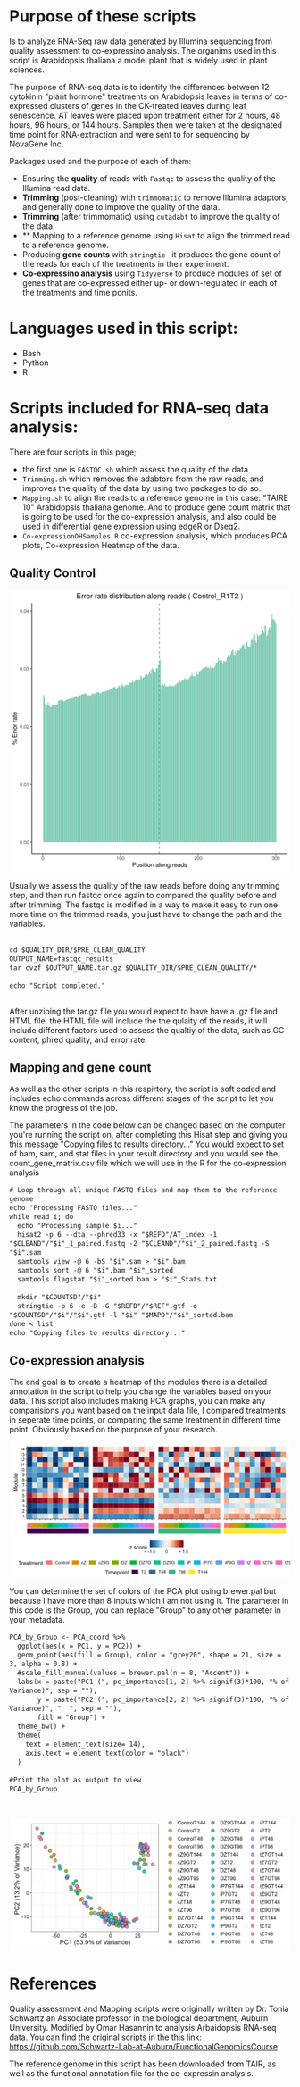 # Purpose of these scripts
Is to analyze RNA-Seq raw data generated by Illumina sequencing from quality assessment to co-expressino analysis. The organims used in this script is Arabidopsis thaliana a model plant that is widely used in plant sciences. 

The purpose of RNA-seq data is to identify the differences between 12 cytokinin "plant hormone" treatments on Arabidopsis leaves in terms of  co-expressed clusters of genes in the CK-treated leaves during leaf senescence. AT leaves were placed upon treatment either for 2 hours, 48 hours, 96 hours, or 144 hours. Samples then were taken at the designated time point for RNA-extraction and were sent to for sequencing by NovaGene Inc. 

Packages used and the purpose of each of them:

- Ensuring the **quality** of reads with `Fastqc` to assess the quality of the Illumina read data. 
- **Trimming** (post-cleaning) with `trimmomatic` to remove Illumina adaptors, and generally done to improve the quality of the data. 
- **Trimming** (after trimmomatic) using `cutadabt` to improve the quality of the data 
- ** Mapping to a reference genome using `Hisat` to align the trimmed read to a reference genome. 
- Producing **gene counts** with `stringtie ` it produces the gene count of the reads for each of the treatments in their experiment. 
- **Co-expressino analysis** using `Tidyverse` to produce modules of set of genes that are co-expressed either up- or down-regulated in each of the treatments and time ponits. 

# Languages used in this script: 
- Bash 
- Python
- R 

# Scripts included for RNA-seq data analysis: 
There are four scripts in this page;

- the first one is `FASTQC.sh` which assess the quality of the data 
- `Trimming.sh` which removes the adabtors from the raw reads, and improves the quality of the data by using two packages to do so. 
- `Mapping.sh` to align the reads to a reference genome in this case: "TAIRE 10" Arabidopsis thaliana genome. And to produce gene count matrix that is going to be used for the co-expression analysis, and also could be used in differential gene expression using edgeR or Dseq2. 
- `Co-expressionOHSamples.R` co-expression analysis, which produces PCA plots, Co-expression Heatmap of the data. 


## Quality Control 


![Error percentage FASTQC](Control_R1T2_Error.png)



Usually we assess the quality of the raw reads before doing any trimming step, and then run fastqc once again to compared the quality before and after trimming. The fastqc is modified in a way to make it easy to run one more time on the trimmed reads, you just have to change the path and the variables. 

``` 

cd $QUALITY_DIR/$PRE_CLEAN_QUALITY
OUTPUT_NAME=fastqc_results
tar cvzf $OUTPUT_NAME.tar.gz $QUALITY_DIR/$PRE_CLEAN_QUALITY/*

echo "Script completed."


```



After unziping the tar.gz file you would expect to have have a .gz file and HTML file, the HTML file will include the the qulaity of the reads, it will include different factors used to assess the qualtiy of the data, such as GC content, phred quality, and error rate. 

## Mapping and gene count 

As well as the other scripts in this respirtory, the script is soft coded and includes echo commands across different stages of the script to let you know the progress of the job. 

The parameters in the code below can be changed based on the computer you're running the script on, after completing this Hisat step and giving you this message "Copying files to results directory..." You would expect to set of bam, sam, and stat files in your result directory and you would see the count_gene_matrix.csv file which we will use in the R for the co-expression analysis


```
# Loop through all unique FASTQ files and map them to the reference genome
echo "Processing FASTQ files..."
while read i; do
  echo "Processing sample $i..."
  hisat2 -p 6 --dta --phred33 -x "$REFD"/AT_index -1 "$CLEAND"/"$i"_1_paired.fastq -2 "$CLEAND"/"$i"_2_paired.fastq -S "$i".sam
  samtools view -@ 6 -bS "$i".sam > "$i".bam
  samtools sort -@ 6 "$i".bam "$i"_sorted
  samtools flagstat "$i"_sorted.bam > "$i"_Stats.txt

  mkdir "$COUNTSD"/"$i"
  stringtie -p 6 -e -B -G "$REFD"/"$REF".gtf -o "$COUNTSD"/"$i"/"$i".gtf -l "$i" "$MAPD"/"$i"_sorted.bam
done < list
echo "Copying files to results directory..."

```

## Co-expression analysis

The end goal is to create a heatmap of the modules there is a detailed annotation in the script to help you change the variables based on your data. This script also includes making PCA graphs, you can make any comparisions you want based on the input data file, I compared treatments in seperate time points, or comparing the same treatment in different time point. Obviously based on the purpose of your research. 


![Co-Expression HeatMap](module_heatmap.png)


You  can determine the set of colors of the PCA plot using brewer.pal but because I have more than 8 inputs which I am not using it. The parameter in this code is the Group, you can replace "Group" to any other parameter in your metadata. 
```
PCA_by_Group <- PCA_coord %>% 
  ggplot(aes(x = PC1, y = PC2)) +
  geom_point(aes(fill = Group), color = "grey20", shape = 21, size = 3, alpha = 0.8) +
  #scale_fill_manual(values = brewer.pal(n = 8, "Accent")) +
  labs(x = paste("PC1 (", pc_importance[1, 2] %>% signif(3)*100, "% of Variance)", sep = ""), 
       y = paste("PC2 (", pc_importance[2, 2] %>% signif(3)*100, "% of Variance)", "  ", sep = ""),
       fill = "Group") +  
  theme_bw() +
  theme(
    text = element_text(size= 14),
    axis.text = element_text(color = "black")
  )

#Print the plot as output to view
PCA_by_Group



```

![PCA By Group](PCA_by_Group.png)


# References

Quality assessment and Mapping scripts were originally written by Dr. Tonia Schwartz an Associate professor in the biological department, Auburn University. Modified by Omar Hasannin to analysis Arbaidopsis RNA-seq data. You can find the original scripts in the this link: https://github.com/Schwartz-Lab-at-Auburn/FunctionalGenomicsCourse


The reference genome in this script has been downloaded from TAIR, as well as the functional annotation file for the co-expressin analysis. 
